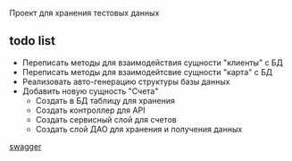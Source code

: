 Проект для хранения тестовых данных

todo list
- 

- Переписать методы для взаимодействия сущности "клиенты" с БД
- Переписать методы для взаимодейтсвие сущности "карта" с БД
- Реализовать авто-генерацию структуры базы данных
- Добавить новую сущность "Счета"
  - Создать в БД таблицу для хранения
  - Создать контроллер для API
  - Создать сервисный слой для счетов
  - Создать слой ДАО для хранения и получения данных 

 [swagger](http://localhost:8080/swagger-ui/index.html?configUrl=/v3/api-docs/swagger-config#/Client/getAllClients)